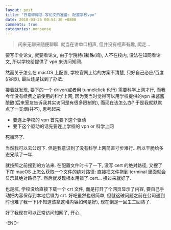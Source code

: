 ```yaml
---
layout: post
title: "日常碎碎念-写论文的准备: 配置学校vpn"
date: 2018-03-25 00:54:30 +0800
comments: true
categories: nonsense
---
```

> 闲来无聊来随便聊聊. 就当在讲单口相声, 但并没有相声有趣, 爬走...

要写毕业论文, 就要看论文, 由于学院特(辣)殊(鸡), 人不在校内, 没法在知网看论文, 所以学校给提供了 vpn 来访问知网.

然而关于怎么在 macOS 上配置, 学校官网上给的方案不清楚, 只好自己必应/百度(/谷歌), 最后还是找到了办法.

接着就发现, 要下的一个 driver(或者用 tunnelclick 也行) 需要科学上网才行, 而我今年没有续费之前使用的科学上网, 因为我当时觉得可以用学校提供的vpn 来酱酱酿酿(后来室友告诉我其实访问是有很多限制的), 而现在该怎么办? 于是我就默默点了一支烟(并不), 思考起来:
<!--more-->

- 要连上学校的 vpn 首先要下这个驱动
- 要下这个驱动的话先要连上学校的 vpn or 科学上网

死循环了.

当然我可以去公司下. 但是我意识到了没有科学上网简直寸步难行...所以干脆给多态兄续了一年.

就按照之前搜到的方法来. 在配置文件时卡了一下, 没写 cert 的绝对路径, 又搜了下在 macOS 上怎么获取一个文件的绝对路径: 直接把文件拖到 terminal 里面就会显示其绝对路径了.
然后就发现根本用错了 cert... 换过来就好了.

也是坑, 学校没给直接下载一个 crt 文件, 而是打开了个网页显示了内容, 要自己手动把内容保存到本地后缀为 crt. 好吧虽然也很简单, 但就这破问题之前在公司遇到时也难了我一下(不知道该拿这堆内容如何是好), 现在倒是一回生二回熟了.

好了我现在可以正常访问知网了, 开心.

-END-
